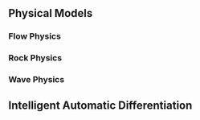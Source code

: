 # 


## Physical Models


### Flow Physics

### Rock Physics

### Wave Physics



## Intelligent Automatic Differentiation

## 